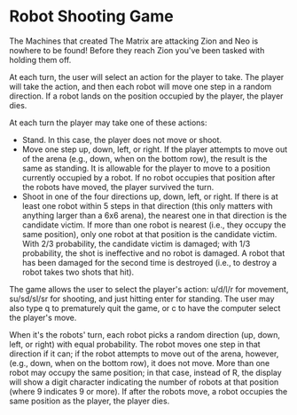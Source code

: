 # Robot Shooting Game

The Machines that created The Matrix are attacking Zion and Neo is nowhere to be found! Before they reach Zion you've been tasked with holding them off. 
  
At each turn, the user will select an action for the player to take. The player will take the action, and then each robot will move one step in a random direction. If a robot lands on the position occupied by the player, the player dies.
  
At each turn the player may take one of these actions:
- Stand. In this case, the player does not move or shoot.
- Move one step up, down, left, or right. If the player attempts to move out of the arena (e.g., down, when on the bottom   row), the result is the same as standing. It is allowable for the player to move to a position currently occupied by a robot. If no robot occupies that position after the robots have moved, the player survived the turn.
- Shoot in one of the four directions up, down, left, or right. If there is at least one robot within 5 steps in that direction (this only matters with anything larger than a 6x6 arena), the nearest one in that direction is the candidate victim. If more than one robot is nearest (i.e., they occupy the same position), only one robot at that position is the candidate victim. With 2/3 probability, the candidate victim is damaged; with 1/3 probability, the shot is ineffective and no robot is damaged. A robot that has been damaged for the second time is destroyed (i.e., to destroy a robot takes two shots that hit).
  
The game allows the user to select the player's action: u/d/l/r for movement, su/sd/sl/sr for shooting, and just hitting enter for standing. The user may also type q to prematurely quit the game, or c to have the computer select the player's move.
  
When it's the robots' turn, each robot picks a random direction (up, down, left, or right) with equal probability. The robot moves one step in that direction if it can; if the robot attempts to move out of the arena, however, (e.g., down, when on the bottom row), it does not move. More than one robot may occupy the same position; in that case, instead of R, the display will show a digit character indicating the number of robots at that position (where 9 indicates 9 or more). If after the robots move, a robot occupies the same position as the player, the player dies.

